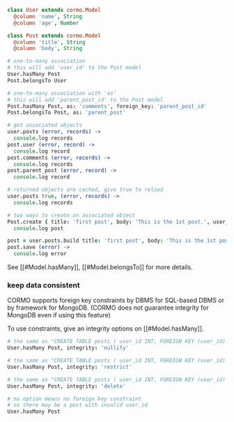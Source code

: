 ```coffeescript
class User extends cormo.Model
  @column 'name', String
  @column 'age', Number

class Post extends cormo.Model
  @column 'title', String
  @column 'body', String

# one-to-many association
# this will add 'user_id' to the Post model
User.hasMany Post
Post.belongsTo User

# one-to-many association with 'as'
# this will add 'parent_post_id' to the Post model
Post.hasMany Post, as: 'comments', foreign_key: 'parent_post_id'
Post.belongsTo Post, as: 'parent_post'

# get associated objects
user.posts (error, records) ->
  console.log records
post.user (error, record) ->
  console.log record
post.comments (error, records) ->
  console.log records
post.parent_post (error, record) ->
  console.log record

# returned objects are cached, give true to reload
user.posts true, (error, records) ->
  console.log records

# two ways to create an associated object
Post.create { title: 'first post', body: 'This is the 1st post.', user_id: user.id }, (error, post) ->
  console.log post

post = user.posts.build title: 'first post', body: 'This is the 1st post.'
post.save (error) ->
  console.log error
```

See [[#Model.hasMany]], [[#Model.belongsTo]] for more details.

### keep data consistent

CORMO supports foreign key constraints by DBMS for SQL-based DBMS or by framework for MongoDB.
(CORMO does not guarantee integrity for MongoDB even if using this feature)

To use constraints, give an integrity options on [[#Model.hasMany]].

```coffeescript
# the same as "CREATE TABLE posts ( user_id INT, FOREIGN KEY (user_id) REFERENCES users(id) ON DELETE SET NULL"
User.hasMany Post, integrity: 'nullify'

# the same as "CREATE TABLE posts ( user_id INT, FOREIGN KEY (user_id) REFERENCES users(id) ON DELETE RESTRICT"
User.hasMany Post, integrity: 'restrict'

# the same as "CREATE TABLE posts ( user_id INT, FOREIGN KEY (user_id) REFERENCES users(id) ON DELETE CASCADE"
User.hasMany Post, integrity: 'delete'

# no option means no foreign key constraint
# so there may be a post with invalid user_id
User.hasMany Post
```
